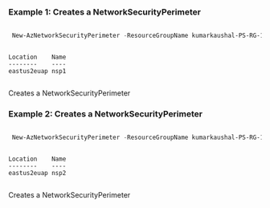 ### Example 1: Creates a NetworkSecurityPerimeter
```powershell

 New-AzNetworkSecurityPerimeter -ResourceGroupName kumarkaushal-PS-RG-1 -Name nsp1 -Location eastus2euap

```

```output

Location    Name
--------    ----
eastus2euap nsp1


```
Creates a NetworkSecurityPerimeter

### Example 2: Creates a NetworkSecurityPerimeter
```powershell

 New-AzNetworkSecurityPerimeter -ResourceGroupName kumarkaushal-PS-RG-1 -Name nsp2 -Location eastus2euap

```

```output

Location    Name
--------    ----
eastus2euap nsp2


```
Creates a NetworkSecurityPerimeter
